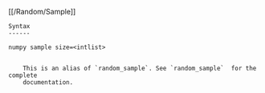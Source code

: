 [[/Random/Sample]]

~~~
Syntax
------

numpy sample size=<intlist>


    This is an alias of `random_sample`. See `random_sample`  for the complete
    documentation.
~~~
